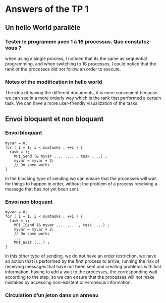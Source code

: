# Answers of the TP 1

## Un hello World parallèle

### Tester le programme avec 1 à 16 processus. Que constatez-vous ?

when using a single process, I noticed that its the same as sequential programming, and when switching to 16 processes, I could notice that the rank of the processes did not follow an order to execute.

### Notes of the modification in hello world
The idea of having the different documents, it is more convenient because we can see in a more orderly way which is the rank that performed a certain task. We can have a more user-friendly visualization of the tasks.

## Envoi bloquant et non bloquant

### Envoi bloquant
    myvar = 0;
    for ( i = 1; i < numtasks , ++i ) {
      task = i;
        MPI_Send (& myvar ,... ,... , task ,...) ;
        myvar = myvar + 2;
        // Do some works
    }

In the blocking type of sending we can ensure that the processes will wait for things to happen in order, without the problem of a process receiving a message that has not yet been sent.

### Envoi non bloquant
    
    myvar = 0;
    for ( i = 1; i < numtasks , ++i ) {
      task = i;
        MPI_ISend (& myvar ,... ,... , task ,...) ;
        myvar = myvar + 2;
        // Do some works
        ...
        MPI_Wait (...) ;
    }
in this other type of sending, we do not have an order restriction, we have an action that is performed by the first process to arrive, running the risk of receiving messages that have not been sent and creating problems with lost information, having to add a wait to the processes, the corresponding wait according to the step, so we can ensure that the processes will not make mistakes by accessing non-existent or erroneous information.

### Circulation d’un jeton dans un anneau 
  